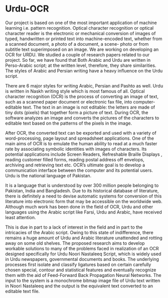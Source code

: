 # Urdu-OCR
Our project is based on one of the most important application of machine learning i.e. pattern recognition. Optical character recognition or optical character reader is the
electronic or mechanical conversion of images of typed, handwritten or printed text into machine-encoded text, whether from a scanned document, a photo of a document, a scene-
photo or from subtitle text superimposed on an image. We are working on developing an OCR for URDU.  We studied a couple of research papers related to our project. So far, we have found that Both Arabic and Urdu are written in Perso-Arabic script; at the written level, therefore, they share similarities. The styles of Arabic and Persian writing have a heavy
influence on the Urdu script.

There are 6 major styles for writing Arabic, Persian and Pashto as well. Urdu is written in Naskh writing style which is most famous of all.  Optical character recognition (OCR) is the process of converting an image of text, such as a scanned paper document or electronic fax file, into computer-editable text. The text in an image is not editable: the letters are made of tiny dots (pixels) that together form a picture of text. During OCR, the software analyzes an image and converts the pictures of the characters to editable text based on the patterns of the pixels in the image. 

After OCR, the converted text can be exported and used with a variety of word-processing, page layout and spreadsheet applications. One of the main aims of OCR is to emulate the human ability to read at a much faster rate by associating symbolic identities with images of characters. Its potential applications include Screen Readers, Refreshable Braille Displays , reading customer filled forms, reading postal address off envelops, archiving and retrieving text etc. OCR’s ultimate goal is to develop a communication interface between the computer and its potential users. Urdu is the national language of Pakistan. 

It is a language that is understood by over 300 million people belonging to Pakistan, India and Bangladesh. Due to its historical database of literature, there is definitely a need to devise automatic systems for conversion of this literature into electronic form that may be accessible on the worldwide web. Although much work has been done in the field of OCR, Urdu and other languages using the Arabic script like Farsi, Urdu and Arabic, have received least attention.

This is due in part to a lack of interest in the field and in part to the intricacies of the Arabic script. Owing to this state of indifference, there remains a huge amount of Urdu and Arabic literature unattended and rotting away on some old shelves. The proposed research aims to develop workable solutions to many of the problems faced in realization of an OCR designed specifically for Urdu Noori Nastaleeq Script, which is widely used in Urdu newspapers, governmental documents and books. The underlying processes first isolate and classify ligatures based on certain carefully chosen special, contour and statistical features and eventually recognize them with the aid of Feed-Forward Back Propagation Neural Networks. The input to the system is a monochrome bitmap image file of Urdu text written in Noori Nastaleeq and the output is the equivalent text converted to an editable text file.
